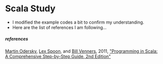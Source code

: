 # Scala Study

* I modified the example codes a bit to confirm my understanding.
* Here are the list of references I am following...

##### references
[Martin Odersky](https://lampwww.epfl.ch/~odersky/), [Lex Spoon](https://www.lexspoon.org/), and [Bill Venners](https://twitter.com/bvenners?lang=en), 2011, ["Programming in Scala: A Comprehensive Step-by-Step Guide, 2nd Edition"](https://www.amazon.com/Programming-Scala-Comprehensive-Step-Step/dp/0981531644)

